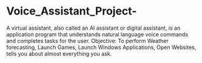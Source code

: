 # Voice_Assistant_Project-
A virtual assistant, also called an AI assistant or digital assistant, is an application program that understands natural language voice commands and completes tasks for the user. Objective: To perform Weather forecasting, Launch Games, Launch Windows Applications, Open Websites, tells you about almost everything you ask.

